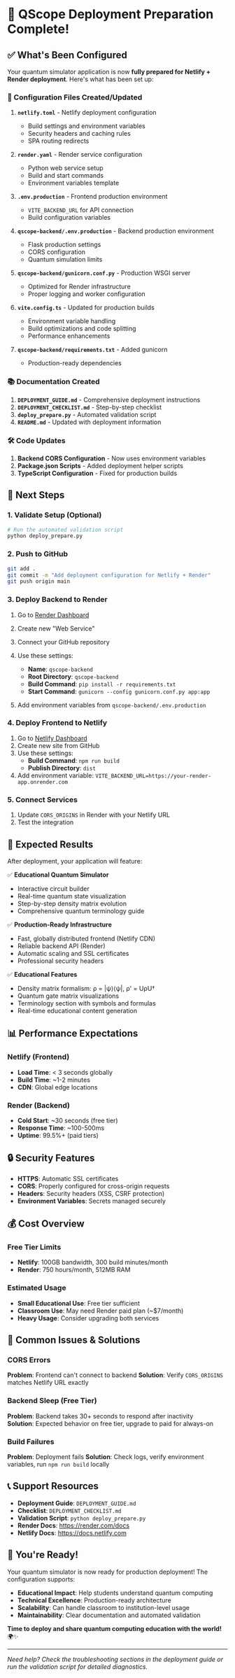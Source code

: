 # 🎉 QScope Deployment Preparation Complete!

## ✅ What's Been Configured

Your quantum simulator application is now **fully prepared for Netlify + Render deployment**. Here's what has been set up:

### 🔧 Configuration Files Created/Updated

1. **`netlify.toml`** - Netlify deployment configuration
   - Build settings and environment variables
   - Security headers and caching rules
   - SPA routing redirects

2. **`render.yaml`** - Render service configuration  
   - Python web service setup
   - Build and start commands
   - Environment variables template

3. **`.env.production`** - Frontend production environment
   - `VITE_BACKEND_URL` for API connection
   - Build configuration variables

4. **`qscope-backend/.env.production`** - Backend production environment
   - Flask production settings
   - CORS configuration
   - Quantum simulation limits

5. **`qscope-backend/gunicorn.conf.py`** - Production WSGI server
   - Optimized for Render infrastructure
   - Proper logging and worker configuration

6. **`vite.config.ts`** - Updated for production builds
   - Environment variable handling
   - Build optimizations and code splitting
   - Performance enhancements

7. **`qscope-backend/requirements.txt`** - Added gunicorn
   - Production-ready dependencies

### 📚 Documentation Created

1. **`DEPLOYMENT_GUIDE.md`** - Comprehensive deployment instructions
2. **`DEPLOYMENT_CHECKLIST.md`** - Step-by-step checklist
3. **`deploy_prepare.py`** - Automated validation script
4. **`README.md`** - Updated with deployment information

### 🛠️ Code Updates

1. **Backend CORS Configuration** - Now uses environment variables
2. **Package.json Scripts** - Added deployment helper scripts
3. **TypeScript Configuration** - Fixed for production builds

## 🚀 Next Steps

### 1. Validate Setup (Optional)
```bash
# Run the automated validation script
python deploy_prepare.py
```

### 2. Push to GitHub
```bash
git add .
git commit -m "Add deployment configuration for Netlify + Render"
git push origin main
```

### 3. Deploy Backend to Render
1. Go to [Render Dashboard](https://dashboard.render.com)
2. Create new "Web Service"
3. Connect your GitHub repository
4. Use these settings:
   - **Name**: `qscope-backend`
   - **Root Directory**: `qscope-backend`
   - **Build Command**: `pip install -r requirements.txt`
   - **Start Command**: `gunicorn --config gunicorn.conf.py app:app`

5. Add environment variables from `qscope-backend/.env.production`

### 4. Deploy Frontend to Netlify
1. Go to [Netlify Dashboard](https://app.netlify.com)
2. Create new site from GitHub
3. Use these settings:
   - **Build Command**: `npm run build`
   - **Publish Directory**: `dist`
4. Add environment variable: `VITE_BACKEND_URL=https://your-render-app.onrender.com`

### 5. Connect Services
1. Update `CORS_ORIGINS` in Render with your Netlify URL
2. Test the integration

## 🎯 Expected Results

After deployment, your application will feature:

✅ **Educational Quantum Simulator**
- Interactive circuit builder
- Real-time quantum state visualization
- Step-by-step density matrix evolution
- Comprehensive quantum terminology guide

✅ **Production-Ready Infrastructure**
- Fast, globally distributed frontend (Netlify CDN)
- Reliable backend API (Render)
- Automatic scaling and SSL certificates
- Professional security headers

✅ **Educational Features**
- Density matrix formalism: ρ = |ψ⟩⟨ψ|, ρ' = UρU†
- Quantum gate matrix visualizations
- Terminology section with symbols and formulas
- Real-time educational content generation

## 📊 Performance Expectations

### Netlify (Frontend)
- **Load Time**: < 3 seconds globally
- **Build Time**: ~1-2 minutes
- **CDN**: Global edge locations

### Render (Backend)
- **Cold Start**: ~30 seconds (free tier)
- **Response Time**: ~100-500ms
- **Uptime**: 99.5%+ (paid tiers)

## 🔒 Security Features

- **HTTPS**: Automatic SSL certificates
- **CORS**: Properly configured for cross-origin requests
- **Headers**: Security headers (XSS, CSRF protection)
- **Environment Variables**: Secrets managed securely

## 💰 Cost Overview

### Free Tier Limits
- **Netlify**: 100GB bandwidth, 300 build minutes/month
- **Render**: 750 hours/month, 512MB RAM

### Estimated Usage
- **Small Educational Use**: Free tier sufficient
- **Classroom Use**: May need Render paid plan (~$7/month)
- **Heavy Usage**: Consider upgrading both services

## 🐛 Common Issues & Solutions

### CORS Errors
**Problem**: Frontend can't connect to backend
**Solution**: Verify `CORS_ORIGINS` matches Netlify URL exactly

### Backend Sleep (Free Tier)
**Problem**: Backend takes 30+ seconds to respond after inactivity  
**Solution**: Expected behavior on free tier, upgrade to paid for always-on

### Build Failures
**Problem**: Deployment fails
**Solution**: Check logs, verify environment variables, run `npm run build` locally

## 📞 Support Resources

- **Deployment Guide**: `DEPLOYMENT_GUIDE.md`
- **Checklist**: `DEPLOYMENT_CHECKLIST.md`
- **Validation Script**: `python deploy_prepare.py`
- **Render Docs**: https://render.com/docs
- **Netlify Docs**: https://docs.netlify.com

## 🎊 You're Ready!

Your quantum simulator is now ready for production deployment! The configuration supports:

- **Educational Impact**: Help students understand quantum computing
- **Technical Excellence**: Production-ready architecture
- **Scalability**: Can handle classroom to institution-level usage
- **Maintainability**: Clear documentation and automated validation

**Time to deploy and share quantum computing education with the world!** 🌍✨

---

*Need help? Check the troubleshooting sections in the deployment guide or run the validation script for detailed diagnostics.*